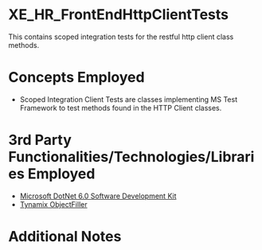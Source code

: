 # XE_HR_FrontEndHttpClientTests
This contains scoped integration tests for the restful http client class methods.
# Concepts Employed
* Scoped Integration Client Tests are classes implementing MS Test Framework to test methods found in the HTTP Client classes.
# 3rd Party Functionalities/Technologies/Libraries Employed
* [Microsoft DotNet 6.0 Software Development Kit](https://learn.microsoft.com/en-us/dotnet/csharp/)
* [Tynamix ObjectFiller](https://objectfiller.net/)
# Additional Notes
